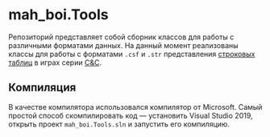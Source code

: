 # mah_boi.Tools
Репозиторий представляет собой сборник классов для работы с различными форматами данных. На данный момент реализованы классы для работы с форматами `.csf` и `.str` представления [строковых таблиц](https://modenc.renegadeprojects.com/CSF_File_Format) в играх серии [C&C](https://ru.wikipedia.org/wiki/Command_%26_Conquer).
## Компиляция
В качестве компилятора использовался компилятор от Microsoft. Самый простой способ скомпилировать код — установить Visual Studio 2019, открыть проект `mah_boi.Tools.sln` и запустить его компиляцию.

